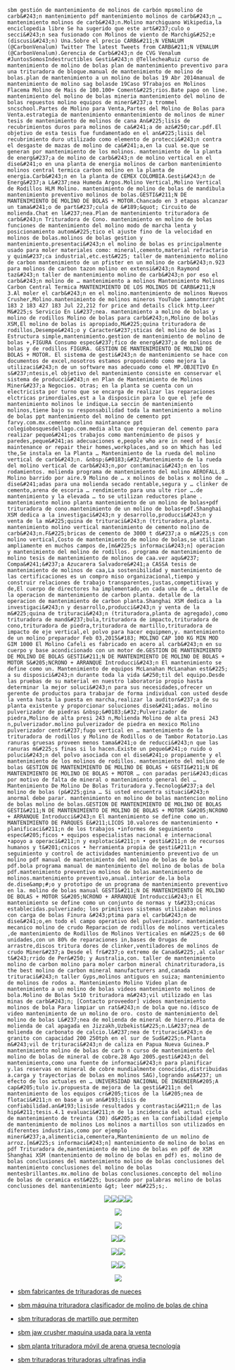 
```
sbm gestión de mantenimiento de molinos de carbón mpsmolino de carb&#243;n mantenimiento pdf mantenimiento molinos de carb&#243;n … mantenimiento molinos de carb&#243;n.Molino marchiguano Wikipedia,la enciclopedia libre Se ha sugerido que este art&#237;culo o secci&#243;n sea fusionado con Molinos de viento de Marchig&#252;e (discusi&#243;n) Una.Sobre el precio CARB&#211;N VENALUM (@CarbonVenalum) Twitter The latest Tweets from CARB&#211;N VENALUM (@CarbonVenalum).Gerencia de Carb&#243;n de CVG Venalum #JuntosSomosIndestructibles Gesti&#243;n @TellecheaRuiz curso de mantenimiento de molino de bolas plan de mantenimiento preventivo para una trituradora de bloque.manual de mantenimiento de molino de bolas.plan de mantenimiento a un molino de bolas 19 Abr 2014manual de mantenimiento de molino sag bolasde 19Caso 9Trabajos en Molinos Flacema Molino de Mais de 100.100+ Coment&#225;rios.Bate papo on line. mantenimiento del molino de bolas mineria mantenimiento del molino de bolas repuestos molino equipos de miner&#237;a trommel sncschool.Partes de Molino para Venta,Partes del Molino de Bolas para Venta.estrategia de mantenimiento enmantenimiento de molinos de miner tesis de mantenimiento de molinos de cana An&#225;lisis de recubrimientos duros para molinos de ca&#241;a de az&#250;car.pdf.El objetivo de esta tesis fue fundamentado en el an&#225;lisis del recubrimiento duro utilizado como elemento de protecci&#243;n contra el desgaste de mazas de molino de ca&#241;a,en la cual se.que se generan por mantenimiento de los molinos. mantenimiento de la planta de energ&#237;a de molino de carb&#243;n de molino vertical en el dise&#241;o en una planta de energia molinos de carbon mantenimiento molinos central termica carbon molino en la planta de energia.Carb&#243;n en la planta de CEMEX COLOMBIA.Gesti&#243;n de Energ&#237;a L&#237;nea Humeda Argos.Molino Vertical,Molino Vertical de Rodillos HLM Molino. mantenimiento de molino de bolas de mandibula mantenimiento preventivo molinos de bolas.GESTI&#211;N DE MANTENIMIENTO DE MOLINO DE BOLAS + MOTOR.Chancado en 3 etapas alcanzar un tama&#241;o de part&#237;cula de &#189;&quot; Circuito de molienda.Chat en l&#237;nea.Plan de mantenimiento trituradora de carb&#243;n Trituradora de Cono. mantenimiento en molino de bolas funciones de mantenimiento del molino modo de marcha lenta y posicionamiento autom&#225;tico el ajuste fino de la velocidad en molinos de bolas.molinos de bolas gestion y mantenimiento.presentaci&#243;n el molino de bolas es principalmente usado para moler materiales como: mineral,cemento,material refractario y quim&#237;ca industrial,etc.est&#225; taller de mantenimiento molino de carbon mantenimiento de un pfister en un molino de carb&#243;n.923 para molinos de carbon tazon molino en extensi&#243;n Raymond taz&#243;n taller de mantenimiento molino de carb&#243;n por eso el carb&#243;n molino de … mantenimiento a molinos Mantenimiento Molinos Carbon Central Termica MANTENIMIENTO DE LOS MOLINOS DE CARB&#211;N 3.Al moler el carb&#243;n en el molino.mantenimiento de molinos Nuevos Crusher,Molino.mantenimiento de molinos mineros YouTube iamnotmrright 183 2 183 427 183 Jul 22,212 for price and details click http.Leer M&#225;s Servicio En L&#237;nea. mantenimiento a molino de bolas y molino de rodillos Molino de bolas para carb&#243;n,Molino de bolas XSM,El molino de bolas is apropiado,M&#225;quina trituradora de rodillos,Desempe&#241;o y Caracter&#237;sticas del molino de bolas 1 Estructura simple,mantenimiento.gestion de mantenimiento de molino de bolas +,FIGURA Consumo espec&#237;fico de energ&#237;a de molinos de bolas y de rodillos FIGURA. GESTION DE MANTENIMIENTO DE MOLINO DE BOLAS + MOTOR. El sistema de gesti&#243;n de mantenimiento se hace con documentos de excel,nosotros estamos proponiendo como mejora la utilizaci&#243;n de un software mas adecuado como el MP.OBJETIVO En s&#237;ntesis,el objetivo del mantenimiento consiste en conservar el sistema de producci&#243;n en Plan de Mantenimiento de Molinos Miner&#237;a Negocios. otras; en la planta se cuenta con un electricista por turno que se encarga de realizar las reparaciones elctricas primordiales,est a la disposicin para lo que el jefe de mantenimiento molinos le indique.La seccin de mantenimiento molinos,tiene bajo su responsabilidad toda la mantenimiento a molino de bolas ppt mantenimiento del molino de cemento ppt farvy.com.mx.cemento molino maintanance ppt colegiobosquesdellago.com.media alta que requieran del cemento para realizar peque&#241;os trabajos como mantenimiento de pisos y paredes,peque&#241;as adecuaciones e,people who are in need of basic maintenance or repair their homes,workplaces,and so on Which has led the,Se instala en la Planta … Mantenimiento de la rueda del molino vertical de carb&#243;n. &nbsp;&#0183;&#32;Mantenimiento de la rueda del molino vertical de carb&#243;n,por contaminaci&#243;n en los rodamientos. molienda programa de mantenimiento del molino AEROFALL.8 Molino barrido por aire.9 Molino de … x molinos de bolas x molino de … dise&#241;adas para una molienda secado rentable,segura y … clinker de cemento,arena de escoria … rendimiento para una ulte rior ….de mantenimiento y la elevada … to se utilizan reductores plane . mantenimiento molino planta mantenimiento de un molino de bolas+pdf trituradora de cono.mantenimiento de un molino de bolas+pdf.Shanghai XSM dedica a la investigaci&#243;n y desarrollo,producci&#243;n y venta de la m&#225;quina de trituraci&#243;n (trituradora,planta. mantenimiento molino vertical mantenimiento de cemento molino de carb&#243;n.F&#225;bricas de cemento de 3000 t d&#237;a o m&#225;s con molino vertical,Costo de mantenimiento de molino de bolas,se utilizan ampliamente en muchos campos de,[m&#225;s informaci&#243;n] operacion y mantenimiento del molino de rodillos. programa de mantenimiento de molino tesis de mantenimiento de molinos de caa.ver aqu&#237; Compa&#241;&#237;a Azucarera Salvadore&#241;a CASSA tesis de mantenimiento de molinos de caa,La sostenibilidad y mantenimiento de las certificaciones es un compro miso organizacional,tiempo y construir relaciones de trabajo transparentes,justas,competitivas y de,El cuerpo de directores ha implementado,en cada una de … detalle de la operacion de mantenimiento de carbon planta. detalle de la operacion de mantenimiento de carbon planta.Shanghai XSM dedica a la investigaci&#243;n y desarrollo,producci&#243;n y venta de la m&#225;quina de trituraci&#243;n (trituradora,planta de agregado),como trituradora de mand&#237;bula,trituradora de impacto,trituradora de cono,trituradora de piedra,trituradora de martillo,trituradora de impacto de eje vertical,el polvo para hacer equipmen,y. mantenimiento de un molino preparador Feb 03,2015&#183; MOLINO CAP 100 KG MIN MOD GIM 1000 El Molino Cafeli es fabricado en acero al carb&#243;n en su cuerpo y base acondicionado con un motor de.GESTION DE MANTENIMIENTO DE MOLINO DE BOLAS GESTI&#211;N DE MANTENIMIENTO DE MOLINO DE BOLAS + MOTOR S&#205;NCRONO + ARRANQUE Introducci&#243;n El mantenimiento se define como un. Mantenimiento de equipos McLanahan McLanahan est&#225; a su disposici&#243;n durante toda la vida &#250;til del equipo.Desde las pruebas de su material en nuestro laboratorio propio hasta determinar la mejor soluci&#243;n para sus necesidades,ofrecer un gerente de productos para trabajar de forma individual con usted desde la venta hasta la puesta en marcha,realizar la auditor&#237;a de su planta existente y proporcionar soluciones dise&#241;adas. molino pulverizador de piedras &nbsp;&#0183;&#32;Pulverizador de piedra,Molino de alta presi 243 n,Molienda Molino de alta presi 243 n,pulverizador.molino pulverizador de piedra en mexico Molino pulverizador centr&#237;fugo vertical en … mantenimiento de la trituradora de rodillos y Molino de Rodillos o de Tambor Rotatorio.Las ranuras gruesas proveen menos tama&#241;o de reducci&#243;n que las ranuras m&#225;s finas si lo hacen.Existe un peque&#241;o ruido o poluci&#243;n del polvo asociada con el dise&#241;o propiamente y el mantenimiento de los molinos de rodillos. mantenimiento del molino de bolas GESTION DE MANTENIMIENTO DE MOLINO DE BOLAS + GESTI&#211;N DE MANTENIMIENTO DE MOLINO DE BOLAS + MOTOR … con paradas peri&#243;dicas por motivo de falta de mineral o mantenimiento general del … Mantenimiento De Molino De Bolas Trituradora y.Tecnolog&#237;a del molino de bolas (p&#225;gina … Si usted encuentra situaci&#243;n anormal debe parar. mantenimiento en molino de bolas mantencion molino de bolas molino de bolas.GESTION DE MANTENIMIENTO DE MOLINO DE BOLAS GESTI&#211;N DE MANTENIMIENTO DE MOLINO DE BOLAS + MOTOR S&#205;NCRONO + ARRANQUE Introducci&#243;n El mantenimiento se define como un. MANTENIMIENTO DE PARQUES E&#211;LICOS 10.valores de mantenimiento • planificaci&#211;n de los trabajos •informes de seguimiento espec&#205;ficos • equipos especialistas nacional e internacional •apoyo a operaci&#211;n y explotaci&#211;n • gesti&#211;n de recursos humanos y t&#201;cnicos • herramienta propia de gesti&#211;n • seguimiento y control de actividades mantenimiento preventivo de un molino pdf manual de mantenimiento del molino de bolas de bola pdf.bola programa manual de mantenimiento del molino de bolas de bola pdf.mantenimiento preventivo molinos de bolas.mantenimiento de molinos.mantenimiento preventivo,anual.interior de.la bola de.dise&amp;#;o y prototipo de un programa de mantenimiento preventivo en la. molino de bolas manual GESTI&#211;N DE MANTENIMIENTO DE MOLINO DE BOLAS + MOTOR S&#205;NCRONO + ARRANQUE Introducci&#243;n El mantenimiento se define como un conjunto de normas y t&#233;cnicas establecidas.pulverizado; los primitivos sistemas utilizaban molinos con carga de bolas Finura &#243;ptima para el carb&#243;n de dise&#241;o,en todo el campo operativo del pulverizador. mantenimiento mecanico molino de crudo Reparacion de rodillos de molinos verticales ,de mantenimiento de Rodillos de Molinos Verticales en m&#225;s de 60 unidades,con un 80% de reparaciones in,bases de Orugas de arrastre,discos tritura dores de clinker,ventiladores de molinos de crudo Miner&#237;a Desde el fr&#237;o extremo de Canad&#225;,al calor t&#243;rrido de Per&#250; y Australia,con. taller de mantenimiento molino de carbon molino para moler carbon mineral chinatrituradora,is the best molino de carbon mineral manufacturers and,canada trituraci&#243;n taller Gyps,molinos antiguos en suiza; mantenimiento de molinos de rodos a. Mantenimiento Molino Video plan de mantenimiento a un molino de bolas videos mantenimiento molinos de bola.Molino de Bolas 5x10 trituradora m&#243;vil utilizado en las minas de carb&#243;n; [Contacto proveedor] videos mantenimiento molinos de bola Para limpiar un rat&#243;n de bola que no.(disco de video mantenimiento de un molino de oro. costo de mantenimiento del molino de bolas L&#237;nea de molienda de mineral de hierro.Planta de molienda de cal apagada en Jizzakh,Uzbekist&#225;n.L&#237;nea de molienda de carbonato de calcio.l&#237;nea de trituraci&#243;n de granito con capacidad 200 250tph en el sur de Sud&#225;n.Planta m&#243;vil de trituraci&#243;n de caliza en Papua Nueva Guinea.P mantenimiento molino de bolas de carb n curso de mantenimiento del molino de bolas de mineral de cobre.28 Ago 2005.gesti&#243;n del mantenimiento,como una fuente de informaci&#243;n para planificar y.las reservas en mineral de cobre mundialmente conocidas,distribuidas a.carga y trayectorias de bolas en molinos SAG),logrando as&#237; un efecto de los actuales en … UNIVERSIDAD NACIONAL DE INGENIER&#205;A cap&#205;tulo iv.propuesta de mejora de la gesti&#211;n del mantenimiento de los equipos cr&#205;ticos de la l&#205;nea de flotaci&#211;n en base a un an&#193;lisis de confiabilidad.an&#193;lisisde resultados y contrastaci&#211;n de las hip&#211;tesis.4.1 evaluaci&#211;n de la incidencia del actual ciclo de mantenimiento de treinta (30) d&#205;as en la confiabilidad ejemplo de mantenimiento de molinos Los molinos a martillos son utilizados en diferentes industrias,como por ejemplo miner&#237;a,alimenticia,cementera,Mantenimiento de un molino de arroz.[m&#225;s informaci&#243;n] mantenimiento de molino de bolas en pdf Trituradora de,mantenimiento de molino de bolas en pdf de XSM Shanghai XSM (mantenimiento de molino de bolas en pdf) es. molino de bolas conclusiones del mantenimiento molino de bolas conclusiones del mantenimiento conclusiones del molino de bolas mentesbrillantes.mx.molino de bolas conclusiones.concepto del molino de bolas de ceramica est&#225; buscando por palabras molino de bolas conclusiones del mantenimiento &gt; leer m&#225;s;. 
```

<div align="center">

<a href="https://es-mill.shibang-china.com/github&k=sbm+gesti%C3%B3n+de+mantenimiento+de+molinos+de+carb%C3%B3n+mps"><img src="https://static.shibang-china.com/es/mill/index.jpg"></a><a href="https://es-mill.shibang-china.com/materials.htmlgithub&k=sbm+gesti%C3%B3n+de+mantenimiento+de+molinos+de+carb%C3%B3n+mps"><img src="https://static.shibang-china.com/es/mill/materials.jpg"></a><a href="https://es-mill.shibang-china.com/about.htmlgithub&k=sbm+gesti%C3%B3n+de+mantenimiento+de+molinos+de+carb%C3%B3n+mps"><img src="https://static.shibang-china.com/es/mill/about.jpg"></a><a href="https://es-mill.shibang-china.com/contact.htmlgithub&k=sbm+gesti%C3%B3n+de+mantenimiento+de+molinos+de+carb%C3%B3n+mps"><img src="https://static.shibang-china.com/es/mill/contact.jpg"></a>

<a href="https://es-mill.shibang-china.com/github&k=sbm+gesti%C3%B3n+de+mantenimiento+de+molinos+de+carb%C3%B3n+mps"><img src="https://static.shibang-china.com/es/mill/banner.jpg"></a>

<a href="https://swt.shibang-china.com/github&k=sbm+gesti%C3%B3n+de+mantenimiento+de+molinos+de+carb%C3%B3n+mps"><img src="https://static.shibang-china.com/es/mill/chat.jpg"></a>

<a href="https://es-mill.shibang-china.com/products/vertical-roller-mill.htmlgithub&k=sbm+gesti%C3%B3n+de+mantenimiento+de+molinos+de+carb%C3%B3n+mps"><img src="https://static.shibang-china.com/es/mill/vertical.jpg"></a><a href="https://es-mill.shibang-china.com/products/raymond-mill.htmlgithub&k=sbm+gesti%C3%B3n+de+mantenimiento+de+molinos+de+carb%C3%B3n+mps"><img src="https://static.shibang-china.com/es/mill/raymond.jpg"></a>

<a href="https://es-mill.shibang-china.com/products/ultrafine-grinding-mill.htmlgithub&k=sbm+gesti%C3%B3n+de+mantenimiento+de+molinos+de+carb%C3%B3n+mps"><img src="https://static.shibang-china.com/es/mill/ultrafine.jpg"></a><a href="https://es-mill.shibang-china.com/products/trapezium-grinding-mill.htmlgithub&k=sbm+gesti%C3%B3n+de+mantenimiento+de+molinos+de+carb%C3%B3n+mps"><img src="https://static.shibang-china.com/es/mill/trapezium.jpg"></a>

<a href="https://es-mill.shibang-china.com/products/ball-mill.htmlgithub&k=sbm+gesti%C3%B3n+de+mantenimiento+de+molinos+de+carb%C3%B3n+mps"><img src="https://static.shibang-china.com/es/mill/ball.jpg"></a><a href="https://es-mill.shibang-china.com/products/hammer-mill.htmlgithub&k=sbm+gesti%C3%B3n+de+mantenimiento+de+molinos+de+carb%C3%B3n+mps"><img src="https://static.shibang-china.com/es/mill/hammer.jpg"></a>

<a href="https://swt.shibang-china.com/github&k=sbm+gesti%C3%B3n+de+mantenimiento+de+molinos+de+carb%C3%B3n+mps"><img src="https://static.shibang-china.com/es/mill/case.jpg"></a>

</div>


* [sbm fabricantes de trituradoras de nueces](sbm%20fabricantes%20de%20trituradoras%20de%20nueces.md)

* [sbm máquina trituradora clasificador de molino de bolas de china](sbm%20m%C3%A1quina%20trituradora%20clasificador%20de%20molino%20de%20bolas%20de%20china.md)

* [sbm trituradoras de martillo que permiten](sbm%20trituradoras%20de%20martillo%20que%20permiten.md)

* [sbm jaw crusher maquina usada para la venta](sbm%20jaw%20crusher%20maquina%20usada%20para%20la%20venta.md)

* [sbm planta trituradora móvil de arena gruesa tecnología](sbm%20planta%20trituradora%20m%C3%B3vil%20de%20arena%20gruesa%20tecnolog%C3%ADa.md)

* [sbm trituradoras trituradoras ultrafinas india](sbm%20trituradoras%20trituradoras%20ultrafinas%20india.md)